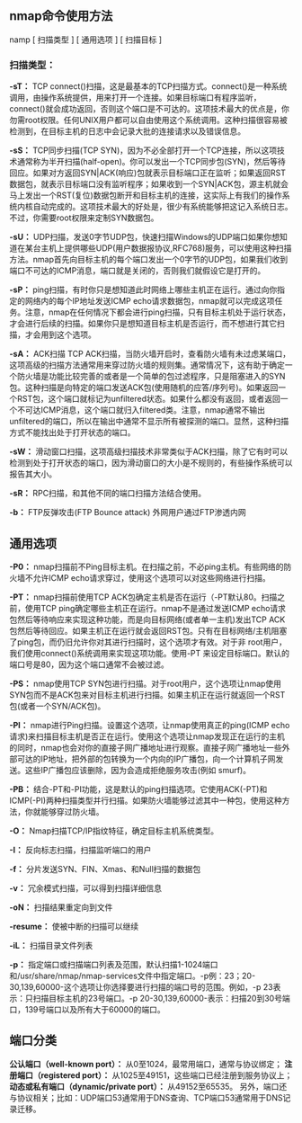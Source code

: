 ## nmap命令使用方法

namp [ 扫描类型 ] [ 通用选项 ] [ 扫描目标 ]

### 扫描类型：
**-sT：** TCP connect()扫描，这是最基本的TCP扫描方式。connect()是一种系统调用，由操作系统提供，用来打开一个连接。如果目标端口有程序监听， connect()就会成功返回，否则这个端口是不可达的。这项技术最大的优点是，你勿需root权限。任何UNIX用户都可以自由使用这个系统调用。这种扫描很容易被检测到，在目标主机的日志中会记录大批的连接请求以及错误信息。 

**-sS：** TCP同步扫描(TCP SYN)，因为不必全部打开一个TCP连接，所以这项技术通常称为半开扫描(half-open)。你可以发出一个TCP同步包(SYN)，然后等待回应。如果对方返回SYN|ACK(响应)包就表示目标端口正在监听；如果返回RST数据包，就表示目标端口没有监听程序；如果收到一个SYN|ACK包，源主机就会马上发出一个RST(复位)数据包断开和目标主机的连接，这实际上有我们的操作系统内核自动完成的。这项技术最大的好处是，很少有系统能够把这记入系统日志。不过，你需要root权限来定制SYN数据包。

**-sU：** UDP扫描，发送0字节UDP包，快速扫描Windows的UDP端口如果你想知道在某台主机上提供哪些UDP(用户数据报协议,RFC768)服务，可以使用这种扫描方法。nmap首先向目标主机的每个端口发出一个0字节的UDP包，如果我们收到端口不可达的ICMP消息，端口就是关闭的，否则我们就假设它是打开的。

**-sP：** ping扫描，有时你只是想知道此时网络上哪些主机正在运行。通过向你指定的网络内的每个IP地址发送ICMP echo请求数据包，nmap就可以完成这项任务。注意，nmap在任何情况下都会进行ping扫描，只有目标主机处于运行状态，才会进行后续的扫描。如果你只是想知道目标主机是否运行，而不想进行其它扫描，才会用到这个选项。

**-sA：** ACK扫描 TCP ACK扫描，当防火墙开启时，查看防火墙有未过虑某端口，这项高级的扫描方法通常用来穿过防火墙的规则集。通常情况下，这有助于确定一个防火墙是功能比较完善的或者是一个简单的包过滤程序，只是阻塞进入的SYN包。这种扫描是向特定的端口发送ACK包(使用随机的应答/序列号)。如果返回一个RST包，这个端口就标记为unfiltered状态。如果什么都没有返回，或者返回一个不可达ICMP消息，这个端口就归入filtered类。注意，nmap通常不输出unfiltered的端口，所以在输出中通常不显示所有被探测的端口。显然，这种扫描方式不能找出处于打开状态的端口。

**-sW：** 滑动窗口扫描，这项高级扫描技术非常类似于ACK扫描，除了它有时可以检测到处于打开状态的端口，因为滑动窗口的大小是不规则的，有些操作系统可以报告其大小。  

**-sR：** RPC扫描，和其他不同的端口扫描方法结合使用。

**-b：** FTP反弹攻击(FTP Bounce attack) 外网用户通过FTP渗透内网

## 通用选项

**-P0：** nmap扫描前不Ping目标主机。在扫描之前，不必ping主机。有些网络的防火墙不允许ICMP echo请求穿过，使用这个选项可以对这些网络进行扫描。

**-PT：** nmap扫描前使用TCP ACK包确定主机是否在运行（-PT默认80。扫描之前，使用TCP ping确定哪些主机正在运行。nmap不是通过发送ICMP echo请求包然后等待响应来实现这种功能，而是向目标网络(或者单一主机)发出TCP ACK包然后等待回应。如果主机正在运行就会返回RST包。只有在目标网络/主机阻塞了ping包，而仍旧允许你对其进行扫描时，这个选项才有效。对于非 root用户，我们使用connect()系统调用来实现这项功能。使用-PT 来设定目标端口。默认的端口号是80，因为这个端口通常不会被过滤。　　

**-PS：** nmap使用TCP SYN包进行扫描。对于root用户，这个选项让nmap使用SYN包而不是ACK包来对目标主机进行扫描。如果主机正在运行就返回一个RST包(或者一个SYN/ACK包)。

**-PI：** nmap进行Ping扫描。设置这个选项，让nmap使用真正的ping(ICMP echo请求)来扫描目标主机是否正在运行。使用这个选项让nmap发现正在运行的主机的同时，nmap也会对你的直接子网广播地址进行观察。直接子网广播地址一些外部可达的IP地址，把外部的包转换为一个内向的IP广播包，向一个计算机子网发送。这些IP广播包应该删除，因为会造成拒绝服务攻击(例如 smurf)。

**-PB：** 结合-PT和-PI功能，这是默认的ping扫描选项。它使用ACK(-PT)和ICMP(-PI)两种扫描类型并行扫描。如果防火墙能够过滤其中一种包，使用这种方法，你就能够穿过防火墙。

**-O：** Nmap扫描TCP/IP指纹特征，确定目标主机系统类型。

**-I：** 反向标志扫描，扫描监听端口的用户

**-f：** 分片发送SYN、FIN、Xmas、和Null扫描的数据包

**-v：** 冗余模式扫描，可以得到扫描详细信息

**-oN：** 扫描结果重定向到文件

**-resume：** 使被中断的扫描可以继续

**-iL：** 扫描目录文件列表

**-p：** 指定端口或扫描端口列表及范围，默认扫描1-1024端口和/usr/share/nmap/nmap-services文件中指定端口。-p例：23；20-30,139,60000-这个选项让你选择要进行扫描的端口号的范围。例如，-p 23表示：只扫描目标主机的23号端口。-p 20-30,139,60000-表示：扫描20到30号端口，139号端口以及所有大于60000的端口。


## 端口分类

**公认端口（well-known port）：** 从0至1024，最常用端口，通常与协议绑定；
**注册端口（registered port）：** 从1025至49151，这些端口已经注册到服务协议上；
**动态或私有端口（dynamic/private port）：** 从49152至65535。
另外，端口还与协议相关；比如：UDP端口53通常用于DNS查询、TCP端口53通常用于DNS记录迁移。